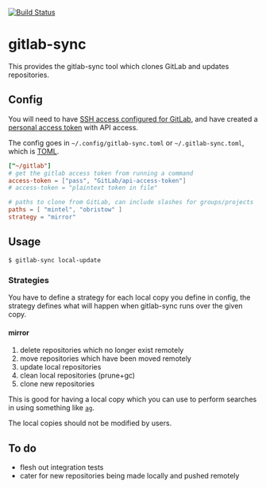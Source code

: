 [![Build Status](https://travis-ci.org/Code0x58/gitlab-sync.svg?branch=master)](https://travis-ci.org/Code0x58/gitlab-sync)

# gitlab-sync
This provides the gitlab-sync tool which clones GitLab and updates repositories.


## Config
You will need to have [SSH access configured for GitLab](https://docs.gitlab.com/ee/ssh/), and
have created a [personal access token](https://docs.gitlab.com/ee/api/#personal-access-tokens)
with API access.


The config goes in `~/.config/gitlab-sync.toml` or `~/.gitlab-sync.toml`,
which is [TOML](https://github.com/toml-lang/toml).


```toml
["~/gitlab"]
# get the gitlab access token from running a command
access-token = ["pass", "GitLab/api-access-token"]
# access-token = "plaintext token in file"

# paths to clone from GitLab, can include slashes for groups/projects
paths = [ "mintel", "obristow" ]
strategy = "mirror"
```


## Usage
```
$ gitlab-sync local-update
```

### Strategies
You have to define a strategy for each local copy you define in config, the
strategy defines what will happen when gitlab-sync runs over the given copy.

#### mirror
 1. delete repositories which no longer exist remotely
 2. move repositories which have been moved remotely
 3. update local repositories
 4. clean local repositories (prune+gc)
 5. clone new repositories

This is good for having a local copy which you can use to perform searches
in using something like [`ag`](https://github.com/ggreer/the_silver_searcher).

The local copies should not be modified by users.


## To do
 * flesh out integration tests
 * cater for new repositories being made locally and pushed remotely

